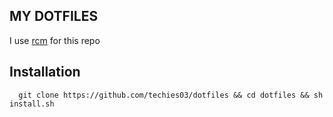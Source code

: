 ## MY DOTFILES

I use [rcm](https://github.com/thoughtbot/rcm) for this repo

## Installation

```zshrc
  git clone https://github.com/techies03/dotfiles && cd dotfiles && sh install.sh
```
    
